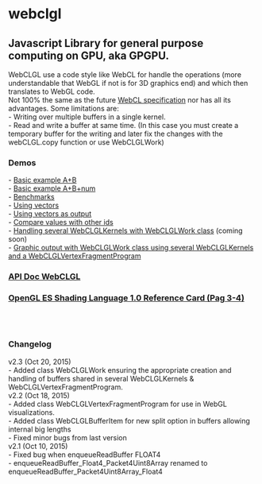 webclgl
=======
<h2>Javascript Library for general purpose computing on GPU, aka GPGPU.</h2>
WebCLGL use a code style like WebCL for handle the operations (more understandable that WebGL if not is for 3D graphics end) and which then translates to WebGL code.<br />
Not 100% the same as the future <a href="https://en.wikipedia.org/wiki/WebCL">WebCL specification</a> nor has all its advantages. Some limitations are:<br />
- Writing over multiple buffers in a single kernel.<br />
- Read and write a buffer at same time. (In this case you must create a temporary buffer for the writing and later fix the changes with the webCLGL.copy function or use WebCLGLWork)<br />

<h3>Demos</h3>
- <a href="https://rawgit.com/stormcolor/webclgl/master/demos/basic_sum_AB/index.html"> Basic example A+B</a><br />
- <a href="https://rawgit.com/stormcolor/webclgl/master/demos/basic_sum_AB_and_number/index.html"> Basic example A+B+num</a><br />
- <a href="https://rawgit.com/stormcolor/webclgl/master/demos/benchmarks/index.html"> Benchmarks</a><br />
- <a href="https://rawgit.com/stormcolor/webclgl/master/demos/using_vectors/index.html"> Using vectors</a><br />
- <a href="https://rawgit.com/stormcolor/webclgl/master/demos/using_vectors_as_output/index.html"> Using vectors as output</a><br />
- <a href="https://rawgit.com/stormcolor/webclgl/master/demos/compare_values_with_other_ids/index.html"> Compare values with other ids</a><br />
- <a href="#"> Handling several WebCLGLKernels with WebCLGLWork class</a> (coming soon)<br />
- <a href="https://rawgit.com/stormcolor/webclgl/master/demos/WebCLGLWork_3D_graphics/index.html"> Graphic output with WebCLGLWork class using several WebCLGLKernels and a WebCLGLVertexFragmentProgram</a> <br />


<h3><a href="https://rawgit.com/stormcolor/webclgl/master/APIdoc/APIdoc/WebCLGL.html">API Doc WebCLGL</a></h3>
<h3><a href="http://www.khronos.org/files/webgl/webgl-reference-card-1_0.pdf">OpenGL ES Shading Language 1.0 Reference Card (Pag 3-4)</a></h3>
<br />
<br />

<h3>Changelog</h3>
v2.3 (Oct 20, 2015) <br />
- Added class WebCLGLWork ensuring the appropriate creation and handling of buffers shared in several WebCLGLKernels & WebCLGLVertexFragmentProgram. <br />
v2.2 (Oct 18, 2015) <br />
- Added class WebCLGLVertexFragmentProgram for use in WebGL visualizations. <br />
- Added class WebCLGLBufferItem for new split option in buffers allowing internal big lengths <br />
- Fixed minor bugs from last version <br />
v2.1 (Oct 10, 2015) <br />
- Fixed bug when enqueueReadBuffer FLOAT4 <br />
- enqueueReadBuffer_Float4_Packet4Uint8Array renamed to enqueueReadBuffer_Packet4Uint8Array_Float4 <br />
<br />
